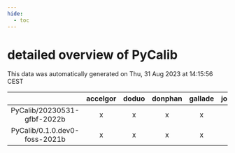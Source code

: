 ```yaml
---
hide:
  - toc
---
```


detailed overview of PyCalib
============================


This data was automatically generated on Thu, 31 Aug 2023 at 14:15:56 CEST  

| |accelgor|doduo|donphan|gallade|joltik|skitty|swalot|victini|
| :---: | :---: | :---: | :---: | :---: | :---: | :---: | :---: | :---: |
|PyCalib/20230531-gfbf-2022b|x|x|x|x|x|x|x|x|
|PyCalib/0.1.0.dev0-foss-2021b|x|x|x|x|x|x|x|x|
